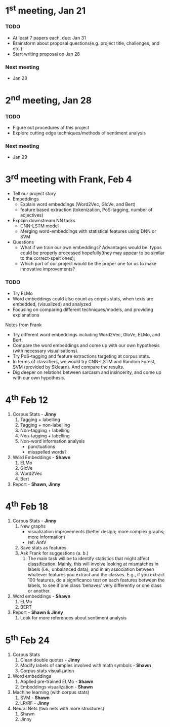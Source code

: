 # 1<sup>st</sup> meeting, Jan 21 
### TODO
- At least 7 papers each, due: Jan 31
- Brainstorm about proposal questions(e.g. project title, challenges, and etc.)
- Start writing proposal on Jan 28
### Next meeting
- Jan 28

# 2<sup>nd</sup> meeting, Jan 28
### TODO
- Figure out procedures of this project
- Explore cutting edge techniques/methods of sentiment analysis
### Next meeting
- Jan 29

# 3<sup>rd</sup> meeting with Frank, Feb 4
- Tell our project story
- Embeddings
	- Explain word embeddings (Word2Vec, GloVe, and Bert)
	- feature based extraction (tokenization, PoS-tagging, number of adjectives)
- Explain downstream NN tasks
	- CNN-LSTM model
	- Merging word-embeddings with statistical features using DNN or SVM
- Questions
	- What if we train our own embeddings? Advantages would be: typos could be properly processed hopefully(they may appear to be similar to the correct-spelt ones);
	- Which part of our project would be the proper one for us to make innovative improvements?

### TODO
- Try ELMo
- Word embeddings could also count as corpus stats, when texts are embedded, (visualized) and analyzed
- Focusing on comparing different techniques/models, and providing explanations

Notes from Frank
- Try different word embeddings including Word2Vec, GloVe, ELMo, and Bert.
- Compare the word embeddings and come up with our own hypothesis (with necessary visualisations).
- Try PoS-tagging and feature extractions targeting at corpus stats.
- In terms of classifiers, we would try CNN-LSTM and Random Forest, SVM (provided by Sklearn). And compare the results.
- Dig deeper on relations between sarcasm and insincerity, and come up with our own hypothesis.

# 4<sup>th</sup> Feb 12
1. Corpus Stats - **Jinny**
	1. Tagging + labelling
	2. Tagging + non-labelling
	3. Non-tagging + labelling
	4. Non-tagging + labelling
	5. Non-word information analysis
		- punctuations
		- misspelled words? 
2. Word Embeddings - **Shawn**
	1. ELMo
	2. GloVe
	3. Word2Vec
	4. Bert
3. Report - **Shawn, Jinny**

# 4<sup>th</sup> Feb 18
1. Corpus Stats - **Jinny**       
	1. New graphs     
		- visualization improvements (better design; more complex graphs; more information)
		- ref: AntV
	2. Save stats as features
	3. Ask Frank for suggestions (a. b.)
		1. The main task will be to identify statistics that might affect classification. Mainly, this will involve looking at mismatches in labels (i.e., unbalanced data), and in an association between whatever features you extract and the classes. E.g., if you extract 100 features, do a significance test on each features between the labels, to see if one class 'behaves' very differently or one class or another.
2. Word embeddings - **Shawn**
	1. ELMo
	2. BERT
3. Report - **Shawn & Jinny**
	1. Look for more references about sentiment analysis
	
# 5<sup>th</sup> Feb 24
1. Corpus Stats
	1. Clean double quotes - **Jinny**
	2. Modify labels of samples involved with math symbols - **Shawn**
	3. Corpus stats visualization
2. Word embeddings
	1. Applied pre-trained ELMo - **Shawn**
	2. Embeddings visualization - **Shawn**
3. Machine learning (with corpus stats)
	1. SVM - **Shawn**
	2. LR/RF - **Jinny**
4. Neural Nets (two nets with more structures)
	1. Shawn
	2. Jinny
